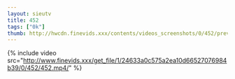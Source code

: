 ```yaml
--- 
layout: sieutv
title: 452
tags: ["0k"]
thumb: http://hwcdn.finevids.xxx/contents/videos_screenshots/0/452/preview.mp4.jpg
---
```

{% include video src="http://www.finevids.xxx/get_file/1/24633a0c575a2ea10d66527076984b39/0/452/452.mp4/" %} 
